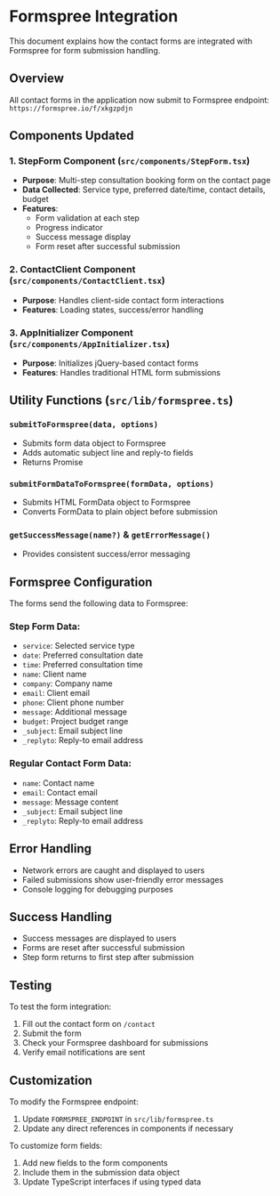 # Formspree Integration

This document explains how the contact forms are integrated with Formspree for form submission handling.

## Overview

All contact forms in the application now submit to Formspree endpoint: `https://formspree.io/f/xkgzpdjn`

## Components Updated

### 1. StepForm Component (`src/components/StepForm.tsx`)
- **Purpose**: Multi-step consultation booking form on the contact page
- **Data Collected**: Service type, preferred date/time, contact details, budget
- **Features**: 
  - Form validation at each step
  - Progress indicator
  - Success message display
  - Form reset after successful submission

### 2. ContactClient Component (`src/components/ContactClient.tsx`)
- **Purpose**: Handles client-side contact form interactions
- **Features**: Loading states, success/error handling

### 3. AppInitializer Component (`src/components/AppInitializer.tsx`)
- **Purpose**: Initializes jQuery-based contact forms
- **Features**: Handles traditional HTML form submissions

## Utility Functions (`src/lib/formspree.ts`)

### `submitToFormspree(data, options)`
- Submits form data object to Formspree
- Adds automatic subject line and reply-to fields
- Returns Promise<boolean>

### `submitFormDataToFormspree(formData, options)`
- Submits HTML FormData object to Formspree
- Converts FormData to plain object before submission

### `getSuccessMessage(name?)` & `getErrorMessage()`
- Provides consistent success/error messaging

## Formspree Configuration

The forms send the following data to Formspree:

### Step Form Data:
- `service`: Selected service type
- `date`: Preferred consultation date
- `time`: Preferred consultation time
- `name`: Client name
- `company`: Company name
- `email`: Client email
- `phone`: Client phone number
- `message`: Additional message
- `budget`: Project budget range
- `_subject`: Email subject line
- `_replyto`: Reply-to email address

### Regular Contact Form Data:
- `name`: Contact name
- `email`: Contact email
- `message`: Message content
- `_subject`: Email subject line
- `_replyto`: Reply-to email address

## Error Handling

- Network errors are caught and displayed to users
- Failed submissions show user-friendly error messages
- Console logging for debugging purposes

## Success Handling

- Success messages are displayed to users
- Forms are reset after successful submission
- Step form returns to first step after submission

## Testing

To test the form integration:

1. Fill out the contact form on `/contact`
2. Submit the form
3. Check your Formspree dashboard for submissions
4. Verify email notifications are sent

## Customization

To modify the Formspree endpoint:
1. Update `FORMSPREE_ENDPOINT` in `src/lib/formspree.ts`
2. Update any direct references in components if necessary

To customize form fields:
1. Add new fields to the form components
2. Include them in the submission data object
3. Update TypeScript interfaces if using typed data
